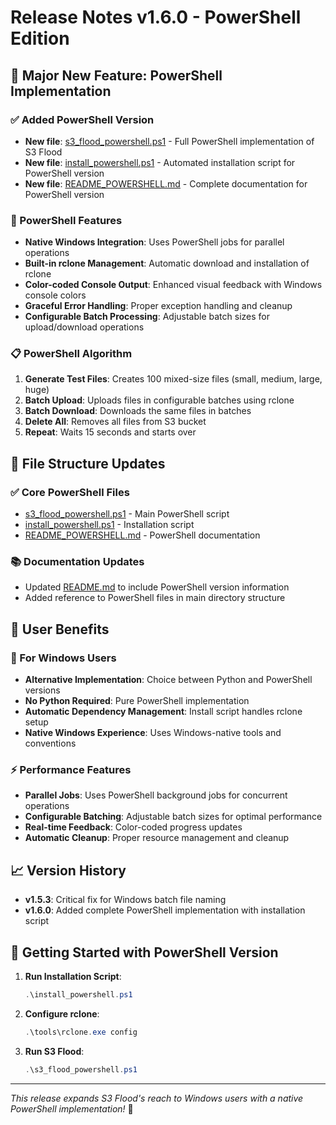 # Release Notes v1.6.0 - PowerShell Edition

## 🚀 Major New Feature: PowerShell Implementation

### ✅ Added PowerShell Version
- **New file**: [s3_flood_powershell.ps1](file:///Users/dvorobiev/s3Flood/s3_flood_powershell.ps1) - Full PowerShell implementation of S3 Flood
- **New file**: [install_powershell.ps1](file:///Users/dvorobiev/s3Flood/install_powershell.ps1) - Automated installation script for PowerShell version
- **New file**: [README_POWERSHELL.md](file:///Users/dvorobiev/s3Flood/README_POWERSHELL.md) - Complete documentation for PowerShell version

### 🔧 PowerShell Features
- **Native Windows Integration**: Uses PowerShell jobs for parallel operations
- **Built-in rclone Management**: Automatic download and installation of rclone
- **Color-coded Console Output**: Enhanced visual feedback with Windows console colors
- **Graceful Error Handling**: Proper exception handling and cleanup
- **Configurable Batch Processing**: Adjustable batch sizes for upload/download operations

### 📋 PowerShell Algorithm
1. **Generate Test Files**: Creates 100 mixed-size files (small, medium, large, huge)
2. **Batch Upload**: Uploads files in configurable batches using rclone
3. **Batch Download**: Downloads the same files in batches
4. **Delete All**: Removes all files from S3 bucket
5. **Repeat**: Waits 15 seconds and starts over

## 📁 File Structure Updates

### ✅ Core PowerShell Files
- [s3_flood_powershell.ps1](file:///Users/dvorobiev/s3Flood/s3_flood_powershell.ps1) - Main PowerShell script
- [install_powershell.ps1](file:///Users/dvorobiev/s3Flood/install_powershell.ps1) - Installation script
- [README_POWERSHELL.md](file:///Users/dvorobiev/s3Flood/README_POWERSHELL.md) - PowerShell documentation

### 📚 Documentation Updates
- Updated [README.md](file:///Users/dvorobiev/s3Flood/README.md) to include PowerShell version information
- Added reference to PowerShell files in main directory structure

## 🎯 User Benefits

### 🔧 For Windows Users
- **Alternative Implementation**: Choice between Python and PowerShell versions
- **No Python Required**: Pure PowerShell implementation
- **Automatic Dependency Management**: Install script handles rclone setup
- **Native Windows Experience**: Uses Windows-native tools and conventions

### ⚡ Performance Features
- **Parallel Jobs**: Uses PowerShell background jobs for concurrent operations
- **Configurable Batching**: Adjustable batch sizes for optimal performance
- **Real-time Feedback**: Color-coded progress updates
- **Automatic Cleanup**: Proper resource management and cleanup

## 📈 Version History

- **v1.5.3**: Critical fix for Windows batch file naming
- **v1.6.0**: Added complete PowerShell implementation with installation script

## 🚀 Getting Started with PowerShell Version

1. **Run Installation Script**:
   ```powershell
   .\install_powershell.ps1
   ```

2. **Configure rclone**:
   ```powershell
   .\tools\rclone.exe config
   ```

3. **Run S3 Flood**:
   ```powershell
   .\s3_flood_powershell.ps1
   ```

---

*This release expands S3 Flood's reach to Windows users with a native PowerShell implementation!* 🎉